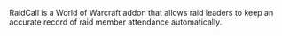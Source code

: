 RaidCall is a World of Warcraft addon that allows raid leaders to keep an accurate record of raid member attendance automatically.